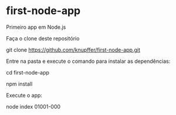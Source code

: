 # first-node-app

Primeiro app em Node.js

Faça o clone deste repositório

git clone https://github.com/knupffer/first-node-app.git

Entre na pasta e execute o comando para instalar as dependências:

cd first-node-app

npm install

Execute o app:

node index 01001-000
